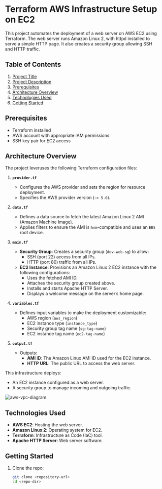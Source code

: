 # Terraform AWS Infrastructure Setup on EC2

This project automates the deployment of a web server on AWS EC2 using Terraform. The web server runs Amazon Linux 2, with httpd installed to serve a simple HTTP page. It also creates a security group allowing SSH and HTTP traffic.

## Table of Contents
1. [Project Title](#project-title)
2. [Project Description](#project-description)
3. [Prerequisites](#prerequisites)
4. [Architecture Overview](#architecture-overview)
5. [Technologies Used](#technologies-used)
6. [Getting Started](#getting-started)


## Prerequisites
- Terraform installed
- AWS account with appropriate IAM permissions
- SSH key pair for EC2 access

## Architecture Overview
The project leveruses the following Terraform configuration files:

1. **`provider.tf`**
   - Configures the AWS provider and sets the region for resource deployment.
   - Specifies the AWS provider version (`~> 5.0`).

2. **`data.tf`**
   - Defines a data source to fetch the latest Amazon Linux 2 AMI (Amazon Machine Image).
   - Applies filters to ensure the AMI is `hvm`-compatible and uses an `EBS` root device.

3. **`main.tf`**
   - **Security Group**: Creates a security group (`dev-web-sg`) to allow:
     - SSH (port 22) access from all IPs.
     - HTTP (port 80) traffic from all IPs.
   - **EC2 Instance**: Provisions an Amazon Linux 2 EC2 instance with the following configurations:
     - Uses the fetched AMI ID.
     - Attaches the security group created above.
     - Installs and starts Apache HTTP Server.
     - Displays a welcome message on the server’s home page.

4. **`variables.tf`**
   - Defines input variables to make the deployment customizable:
     - AWS region (`aws_region`)
     - EC2 instance type (`instance_type`)
     - Security group tag name (`sg-tag-name`)
     - EC2 instance tag name (`ec2-tag-name`)

5. **`output.tf`**
   - Outputs:
     - **AMI ID**: The Amazon Linux AMI ID used for the EC2 instance.
     - **HTTP URL**: The public URL to access the web server.

This infrastructure deploys:
- An EC2 instance configured as a web server.
- A security group to manage incoming and outgoing traffic.

![aws-vpc-diagram](https://github.com/user-attachments/assets/805cb7f0-7742-4594-8988-cb9529320fbb)


## Technologies Used
- **AWS EC2**: Hosting the web server.
- **Amazon Linux 2**: Operating system for EC2.
- **Terraform**: Infrastructure as Code (IaC) tool.
- **Apache HTTP Server**: Web server software.

## Getting Started
1. Clone the repo:
   ```bash
   git clone <repository-url>
   cd <repo-dir>
   ```
